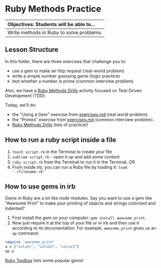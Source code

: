 # Ruby Methods Practice


| Objectives: Students will be able to... |
|:--- |
| Write methods in Ruby to solve problems. |

## Lesson Structure

In this folder, there are three exercises that challenge you to:
   * use a gem to make an http request (real-world problem)
   * write a simple number guessing game (logic practice)
   * test whether a number is prime (common interview problem)

Also, we have a <a href="https://github.com/sf-wdi-22-23/ruby_method_drills" target="_blank">Ruby Methods Drills</a> activity focused on Test-Driven Development (TDD).

Today, we'll do:
  * the "Using a Gem" exercise from <a href="exercises.md" target="_blank">exercises.md</a> (real world problem).
  * the "Primes" exercise from <a href="exercises.md" target="_blank">exercises.md</a> (common interview problem).
  * <a href="https://github.com/sf-wdi-22-23/ruby_method_drills" target="_blank">Ruby Methods Drills</a> (lots of practice)!

## How to run a ruby script inside a file

1. `touch script.rb` in the Terminal to create your file
2. `sublime script.rb` - open it up and add some content
3. `ruby script.rb` from the Terminal to run it in the Terminal, OR
5. From inside irb, you can run a Ruby file by loading it: `load './filename.rb'`

## How to use gems in irb

Gems in Ruby are a lot like node modules. Say you want to use a gem like "Awesome Print" to make your printing of objects and strings colorized and indented?

1. First install the gem on your computer: `gem install awesome_print`.
2. Now just require it at the top of your file or in irb and then use it according to its documentation. For example, `awesome_print` gives us an `ap` command:
  ```ruby
  require 'awesome_print'
  a = ["value1", "value2", "value3"]
  ap a
  ```
  
[Ruby Toolbox](https://www.ruby-toolbox.com/) lists some popular gems!


